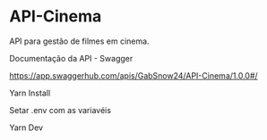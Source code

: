# API-Cinema
API para gestão de filmes em cinema.

Documentação da API - Swagger

https://app.swaggerhub.com/apis/GabSnow24/API-Cinema/1.0.0#/

Yarn Install

Setar .env com as variavéis 

Yarn Dev
